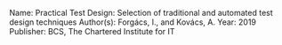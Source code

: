 
Name:  Practical Test Design: Selection of traditional and automated test design techniques
Author(s):  Forgács, I., and Kovács, A.
Year:  2019
Publisher:  BCS, The Chartered Institute for IT